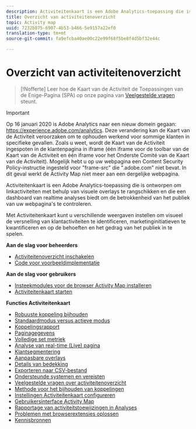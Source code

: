 ```yaml
---
description: Activiteitenkaart is een Adobe Analytics-toepassing die is ontworpen om linkactiviteiten met behulp van visuele overlays te rangschikken en die een dashboard van realtime analyses biedt om de betrokkenheid van het publiek van uw webpagina's te controleren.
title: Overzicht van activiteitenoverzicht
topic: Activity map
uuid: 7232b875-6907-4b53-b466-5e9157a22ef0
translation-type: tm+mt
source-git-commit: fa9efcba40ae00c22e99f68f5be8f4d5bf32e44c

---
```



# Overzicht van activiteitenoverzicht

>[!Nofferte]
>Leer hoe de Kaart van de Activiteit de Toepassingen van de Enige-Pagina (SPA) op onze pagina van [Veelgestelde vragen](/help/analyze/activity-map/activitymap-faq.md) steunt.

>[!IMPORTANT]
>Op 16 januari 2020 is Adobe Analytics naar een nieuw domein gegaan: https://experience.adobe.com/analytics. Deze verandering kan de Kaart van de Activiteit veroorzaken om te ophouden werkend voor sommige klanten in specifieke gevallen. Zoals u weet, wordt de Kaart van de Activiteit ingespoten in de klantenpagina in iframe (één iframe voor de toolbar van de Kaart van de Activiteit en één iframe voor het Onderste Comité van de Kaart van de Activiteit). Mogelijk hebt u op uw webpagina een Content Security Policy-instructie ingesteld voor &quot;frame-src&quot; die &quot;.adobe.com&quot; niet bevat. In dit geval werkt de Activity Map niet meer aan een dergelijke webpagina.

Activiteitenkaart is een Adobe Analytics-toepassing die is ontworpen om linkactiviteiten met behulp van visuele overlays te rangschikken en die een dashboard van realtime analyses biedt om de betrokkenheid van het publiek van uw webpagina&#39;s te controleren.

Met Activiteitenkaart kunt u verschillende weergaven instellen om visueel de versnelling van klantactiviteiten te identificeren, marketinginitiatieven te kwantificeren en op de behoeften en het gedrag van het publiek in te spelen.

**Aan de slag voor beheerders**

* [Activiteitenoverzicht inschakelen](activitymap-getting-started/activitymap-getting-started-admins/activitymap-enable.md)
* [Code voor voorbeeldimplementatie](activitymap-getting-started/activitymap-getting-started-admins/activitymap-sample-implementation-code.md)

**Aan de slag voor gebruikers**

* [Insteekmodules voor de browser Activity Map installeren](activitymap-getting-started/activitymap-getting-started-users/activitymap-install.md)
* [Activiteitenkaart starten](activitymap-getting-started/activitymap-getting-started-users/activitymap-launch.md)

**Functies Activiteitenkaart**

* [Robuuste koppeling bijhouden](lnk-tracking-overview.md)
* [Standaardmodus versus actieve modus](activitymap-standard-live.md)
* [Koppelingsrapport](activitymap-links-report.md)
* [Paginagegevens](activitymap-page-flow.md)
* [Volledige set metriek](activitymap-complete-metrics.md)
* [Analyse van real-time (Live) pagina](activitymap-realtime.md)
* [Klantsegmentering](activitymap-multiple-segments.md)
* [Aanpasbare overlays](activitymap-gainerslosers.md)
* [Details van bedekking](activitymap-overlay-details.md)
* [Exporteren naar CSV-bestand](activitymap-csv.md)
* [Ondersteunde systemen en vereisten](activitymap-sysreqs.md)
* [Veelgestelde vragen over activiteitenoverzicht](activitymap-faq.md)
* [Methode voor het bijhouden van koppelingen](activitymap-link-tracking/activitymap-link-tracking-methodology.md)
* [Instellingen Activiteitenkaart configureren](activitymap-overlay-settings.md)
* [Gebruikersinterface Activity Map](activitymap-user-interface.md)
* [Rapportage van activiteitstoewijzingen in Analyses](activitymap-reporting-analytics.md)
* [Problemen met browserextensies oplossen](troubleshooting-browser-extensions.md)
* [Kennisbronnen](activitymap-info-resources.md)

